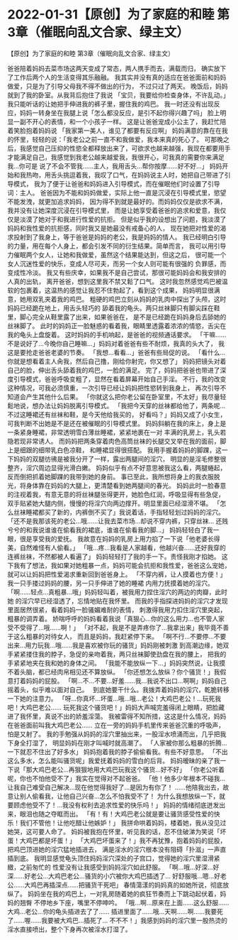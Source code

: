 # 2022-01-31【原创】为了家庭的和睦 第3章（催眠向乱文合家、绿主文）



【原创】为了家庭的和睦 第3章（催眠向乱文合家、绿主文）



爸爸陪着妈妈去菜市场这两天变成了常态，两人携手而去，满载而归， 确实放下了工作后两个人的生活变得其乐融融。
我其实并没有真的适应在爸爸面前和妈妈做爱，只是为了引导父母我不得不做出的行为， 不过只过了两天。
晚饭后，妈妈就到了我的卧室。从我背后抱住了我说 「宝贝，我要给你检查身体，不许乱动。」
我只能听话的让她把手伸进我的裤子里，握住我的鸡巴。
我一时还没有出现反应，妈妈一转身坐在我腿上说「怎么都没反应，是引不起你得兴趣了吗」 脸上明显一副不开心的表情，和一个小孩子一样。
这是让爸爸宠成小公主了，我赶忙陪着笑脸抱着妈妈说 「我家第一美人，谁见了都要有反应啊」
妈妈满意的靠在在我的怀里，轻轻的说：「我老公之前一直不和我做爱，我本来真的死心了。 可那晚之后，我感觉自己压抑的性慾全都释放出来了，可欲求也越来越强，我现在都要用手 才能满足自己，我感觉到我老公越来越爱我，我很开心，可我真的需要你来满足我…你可是 说了不会不管我……主人，我用舌头…帮你按摩……好不好…」
妈妈开始和我热吻，用舌头挑逗着我，我叹了口气，在妈妈说主人时，她把自己带进了引导模式， 我为了便于让爸爸和妈妈进入引导模式，而在催眠他们时设置了引导词：主人。
爸爸因为不能和妈妈做爱，实际上他一直是沉浸在引导模式里，慾望不能发洩，就更加追求妈妈， 因为得不到就是最好的。而妈妈仅仅是欲求不满，我并没有让她深度沉浸在引导模式里， 而是让她享受着爸爸的追求和爱意，我仅仅是淡漠了她对于和我进行性爱的抗拒。
但是似乎我的设想出了问题，我淡漠了妈妈和我性爱的抗拒感，同时我又是她最没有戒备心的人， 现在她把对性爱的渴求投射到了我身上，等于爸爸是妈妈的老公，我是妈妈的情人。
我已经明白引导的力量，用在每个人身上，都会引发不同的衍生结果。简单而言， 我可以用引导力催眠两个女人，让她和我做爱，虽然这个结果能达到，但这之后， 很可能一个女人沉迷性爱的快乐，变成人尽可夫，而另一个女人则可能有很强的 负罪感，而变成性冷淡。
我又有些庆幸，如果我不是自己尝试，那很可能妈妈会和我安排的人真的出轨， 离开爸爸，想到这里我不禁又鬆了口气。
这时我忽然感觉鸡巴被温软的包裹着，这温热的感觉让我忍不住勃起了，看到这个成果， 妈妈明显很满意，她用双乳夹着我的鸡巴。
粗硬的鸡巴立刻从妈妈的乳肉中探出了头颅，这时妈妈已经跪在地上，用舌头轻巧的 舔着我的龟头。两只丝袜脚只有脚尖踩在鞋里，脚心完全从鞋里露了出来，如果爸爸在， 是不是已经跪在妈妈身后去舔她的丝袜脚了。
此时的妈妈正一脸魅惑的看着我，眼睛里透露着浓浓的情慾，舌尖在我的龟头上盘旋着。 这时妈妈的手机响起，是爸爸的视频通话要求。
「干嘛……不是说好了…今晚你自己睡嘛…」妈妈对着爸爸有些不耐烦，我真的头大了， 我这是要抢走爸爸老婆的节奏。
「我想…看看…」爸爸有些局促的说。
「看什么…你就是想看着主人肏我，然后自己撸，刚给你射完，你又想了」 妈妈把镜头对着自己的脸，伸出舌头舔着我的鸡巴，一脸的满足。
完了，妈妈把爸爸也带进了深度引导模式，爸爸呼吸变粗了，显然在看着屏幕开始自己手淫。
不行，我的改变这种情况，可我必须慎重，一次引导已经让妈妈把性慾转到我身上， 再次引导不知道会产生其他什么后果。
「你就这么把你老公留在卧室里，不太好」我尽量轻鬆地说，想办法让妈妈脱离引导模式。
「我把今天穿的丝袜都给他了，两条呢…不过这睡裙还有丝袜和鞋，是今天他给我买的， 好看吗？」妈妈又成了小女生，可我判断不出她是不是还在被催眠的引导模式里。
妈妈斜躺在我的床上，身上是一条紧身睡裙，非常透明雪白薄丝睡裙，紧紧地裹在一对 丰满的乳房上，乳头若隐若现非常诱人。
而妈妈把两条穿着肉色高筒丝袜的长腿交叉举在我的面前，脚上是细跟的细带乳白色凉鞋， 和睡裙显得很搭配。
我用手握着妈妈的脚踝，这一下妈妈的双腿彷彿是被我分开了一样，露出两腿间的淫穴， 明显的是淫毛修整很整齐，淫穴周边显得光滑白嫩。
妈妈似乎有点不好意思被我这么看，两腿蜷起，反而倒把抓着她脚踝的我带到她的身前。
事已至此，我所想将身上的我衣服脱光，将身体靠在妈妈的大腿上，更清楚看到她两腿间的春光。
妈妈此时一脸春意的注视着我，有意无意的将丝袜腿张得更开，她脸色红润，呼吸显得有些急促， 双手贴紧她大腿内侧，慢慢的将淫穴向两边撑开。明显里面已经湿滑不堪。
「怎么丝袜睡裙都买了新的，内裤倒不买了」我说着话，手指轻轻划过妈妈的淫穴。
「还不是我那该死的老公…哦……让我去菜市场…却说不穿内裤，只穿丝袜… 还贱兮兮的和我说谁谁在偷看我的裙底，谁谁在偷看我的脚…」 妈妈轻轻白了我一眼，很是享受我的爱抚。
我故意在妈妈的乳房上用力掐了一下说「他老婆长得美，自然难怪有人偷看。」
「哦…疼…我看是人家越看，他越兴奋……还好我穿的连裤丝袜，不然都被人看遍了」 妈妈轻轻打了我的手一下。责怪我刚才掐她。
这下我有了想法，我如果对她粗暴一点，妈妈可能会抗拒和我性爱，爸爸这么宠她， 就可以让妈妈把性爱渴求重新回到爸爸身上。
「不穿内裤，让人摸着也方便！」我一只手搂过妈妈的腰，另一只手伸进了她的睡裙 内用力抚摸着她的淫穴。
「啊……轻点…真粗暴…哦」妈妈轻叫着，被我用力捏住淫穴的两边的肉瓣，此时她 的淫穴早已经湿透了，忘情地贴在我怀里。
而我的手指探进妈妈的淫穴才发现里面居然很紧，看着妈妈一脸骚媚难耐的表情， 刺激得我用力扣住淫穴里突起，粗暴的调弄着。
娇喘呼呼的妈妈看着我说「真狠心…你的这么用力…也不管人家受不受得了…哦……啊！」
「对不起，我是不是弄疼你了…我拿出来」我毕竟不善于这么粗暴的对待女人， 而且是妈妈，我赶紧停下来。
「啊不行…不要停…不要出来…用力玩我…哦……我是喜欢被你玩的骚货」妈妈刚被刺激 到高潮边缘，她双手紧紧搂住我的脖子，急促的亲吻着我，两只丝袜脚使劲盘在我的腰上， 把我的手紧紧地夹在我和她的身体之间。
「我能不能放纵一下…」妈妈突然说，让我摸不着头脑，都已经肉帛相见还不算放纵。
「你还想怎么放纵？你个骚货！」我假意打着妈妈的屁股。
「啊…不…不要…好羞……我…我说不出口…啊啊」妈妈自己摇着头，似乎难以面对自己。　  到底她要干什么。我拨弄着妈妈的淫穴，乾脆转移一下她的注意力。
「呀…你真坏…坏蛋…哦…哦…老公！大鸡巴老公！…玩死我吧！大鸡巴老公…… 玩死我这个骚货吧！」妈妈大声喊完羞得闭上眼睛，把脸藏进了我怀里，真说不出的娇羞淫蕩。
我被雷得不知所措，这这是什么情况，妈妈在爸爸面前叫我大鸡巴老公…… 立在一旁的妈妈手机里传来爸爸沉重的呼吸声，怕是又射了。
我的手勉强从妈妈的淫穴里抽出来，一股淫水喷涌而出，几乎把我下身全打湿了， 明显妈妈在刚才叫喊时就高潮了。
「人家被你那么粗暴的折腾…一下就忍不住出了好多水」 妈妈抱着我的脖子偷偷看我。有些不好意思。
「不出这么多水，怎么能叫骚货呢」我爱抚着妈妈的雪白的后背。
妈妈暧昧的亲了我一下说「那大鸡巴老公…再狠狠地用大鸡巴玩我这个骚货…好不好」
「你老公听着呢，你也不怕他受不了」我实在觉得对不起爸爸。
「他！他多少年根本不碰我…让我自己难受自己解决…现在他觉得我好了…是因为有你了！ ……他陪我出去，故意让别人偷看我，让他自己兴奋…怎么不怕我受不了！ 为什么我想放纵一下，就要顾虑他受不了！…我没有权利去追求性爱的快乐吗！」 妈妈的情绪彻底迸发出来，眼泪也随之夺眶而出。
「有！有！大鸡巴老公就是要让骚货感受性爱的快乐！我们不管他！让他吃醋让他嫉妒！」 我拼命哄着妈妈，楼着她，我从没见过她哭，这可要人命了。
妈妈被我抱在怀里，听见我的话，忍不住破涕为笑说「坏蛋！大鸡巴都是坏蛋！」
「大鸡巴坏蛋来了！」我不再犹豫，抱着妈妈的屁股，把鸡巴顶进她的淫穴猛地插进去， 满是淫水的淫穴根本没有阻碍「扑滋」一声直插到底。
我明显感觉龟头顶住妈妈淫穴深处的子宫口，觉得她的淫穴里湿滑紧緻，之前匆忙的 性爱没有让我感受到妈妈淫穴如此舒服。
「啊…哦…好深…好深……好老公…大鸡巴老公…骚货的小穴被你大鸡巴插透了… 好舒服哦…嗯…好老公……大鸡巴再插深点……把骚货干死吧」 春情蕩漾的妈妈真的如她所说，彻底放纵了。
妈妈坐在我的鸡巴上，一对乳房随着她的疯狂节奏而上下跳动起伏着，妈妈的翘臀 不停地乡下座，嘴里不停呻吟。
「哦…啊…原来在上面……这么舒服……大鸡…老公…你的龟头插进去了了…… 插进里面了……哦…天啊……啊……我要死了……喔……我要被大鸡巴…插死了… 不不不！」我感到妈妈的淫穴里一股热烫的淫水直接喷出，整个下身再次被淫水打湿了。



